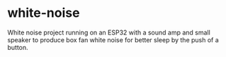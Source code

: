 # white-noise
White noise project running on an ESP32 with a sound amp and small speaker to produce box fan white noise for better sleep by the push of a button.
